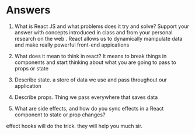 # Answers

1. What is React JS and what problems does it try and solve? Support your answer with concepts introduced in class and from your personal research on the web
.
React allows us to dynamically manipulate data and make really powerful front-end appications

1. What does it mean to think in react?
It means to break things in components and start thinking about what you are going to pass to props or state
1. Describe state.
a store of data we use and pass throughout our application
1. Describe props.
Thing we pass everywhere that saves data


1. What are side effects, and how do you sync effects in a React component to state or prop changes?

effect hooks will do the trick. they will help you much sir.
